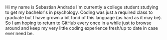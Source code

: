 Hi my name is Sebastian Andrade
I'm currently a college student studying to get my bachelor's in psychology.
Coding was just a required class to graduate but I have grown a bit fond of this language (as hard as it may be).
So I am hoping to return to GitHub every once in a while just to browse around and keep my very little coding experience fresh/up to date in case ever need be.


<!---
XDKerbex/XDKerbex is a ✨ special ✨ repository because its `README.md` (this file) appears on your GitHub profile.
You can click the Preview link to take a look at your changes.
--->

